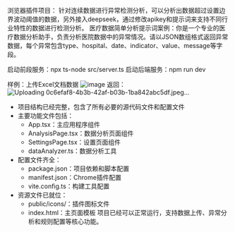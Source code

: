 浏览器插件项目：
针对连续数据进行异常检测分析，可以分析出数据超过设置边界波动阈值的数据，另外接入deepseek，通过修改apikey和提示词来支持不同行业特性的数据进行检测分析。
医疗数据简单分析提示词案例：你是一个专业的医疗数据分析助手，负责分析医院数据中的异常情况。请以JSON数组格式返回异常数据，每个异常包含type、hospital、date、indicator、value、message等字段。

启动前段服务：npx ts-node src/server.ts
启动后端服务：npm run dev

样例：上传Excel文档数据
![image](https://github.com/user-attachments/assets/c610650c-252c-4e52-b7bd-bc3955d85d14)
返回：
![Uploading 0c6efaf8-4b3b-42af-b03b-1ba842abc5df.jpeg…]()



- 项目结构已经完整，包含了所有必要的源代码文件和配置文件
- 主要功能文件包括：
  - App.tsx：主应用程序组件
  - AnalysisPage.tsx：数据分析页面组件
  - SettingsPage.tsx：设置页面组件
  - dataAnalyzer.ts：数据分析工具
- 配置文件齐全：
  - package.json：项目依赖和脚本配置
  - manifest.json：Chrome插件配置
  - vite.config.ts：构建工具配置
- 资源文件已就位：
  - public/icons/：插件图标文件
  - index.html：主页面模板
项目已经可以正常运行，支持数据上传、异常分析和规则配置等核心功能。
